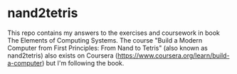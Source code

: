 # nand2tetris
This repo contains my answers to the exercises and coursework in book The Elements of Computing Systems. The course "Build a Modern Computer from First Principles: From Nand to Tetris" (also known as nand2tetris) also exists on Coursera (https://www.coursera.org/learn/build-a-computer) but I'm following the book.